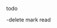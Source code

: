 todo

<!-- -login/registration/dashboard -->
<!-- -management command -->
<!-- -ordering -->
-delete mark read
